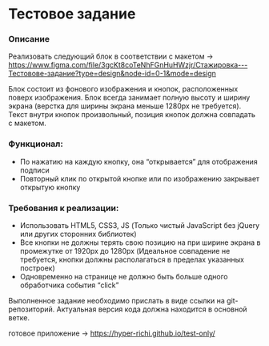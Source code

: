 # Тестовое задание

### Описание

Реализовать следующий блок в соответствии с макетом -> https://www.figma.com/file/3gcKt8coTeNhFGnHuHWzjr/Стажировка---Тестовове-задание?type=design&node-id=0-1&mode=design

Блок состоит из фонового изображения и кнопок, расположенных поверх изображения.
Блок всегда занимает полную высоту и ширину экрана (верстка для ширины экрана меньше 1280px не требуется).
Текст внутри кнопок произвольный, позиция кнопок должна совпадать с макетом.

### Функционал:
- По нажатию на каждую кнопку, она “открывается” для отображения подписи
- Повторный клик по открытой кнопке или по изображению закрывает открытую кнопку

### Требования к реализации:
- Использовать HTML5, CSS3, JS (Только чистый JavaScript без jQuery или других сторонних библиотек)
- Все кнопки не должны терять свою позицию на при ширине экрана в промежутке от 1920px до 1280px (Идеальное совпадение не требуется, кнопки должны располагаться в пределах указанных построек)
- Одновременно на странице не должно быть больше одного обработчика события “click”

Выполненное задание необходимо прислать в виде ссылки на git-репозиторий. Актуальная версия кода должна находится в основной ветке.

готовое приложение -> https://hyper-richi.github.io/test-only/
